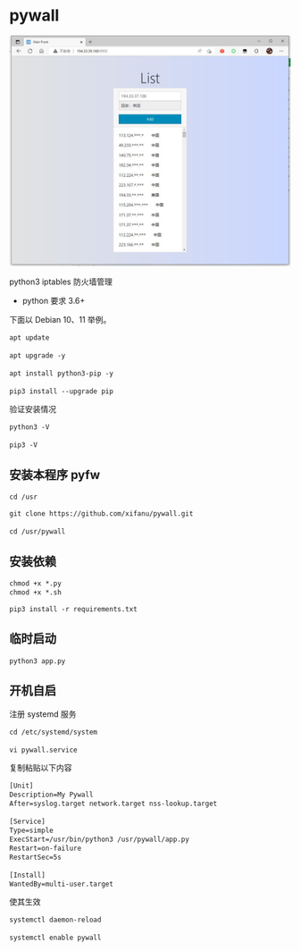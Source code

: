 # pywall


![Default index](screen/index.jpg) 


python3 iptables 防火墙管理

- python 要求 3.6+

下面以 Debian 10、11 举例。

```
apt update

apt upgrade -y

apt install python3-pip -y

pip3 install --upgrade pip

```

验证安装情况

```
python3 -V

pip3 -V
```

## 安装本程序 pyfw

```
cd /usr
```

```
git clone https://github.com/xifanu/pywall.git

cd /usr/pywall
```

## 安装依赖

```
chmod +x *.py
chmod +x *.sh
```

```
pip3 install -r requirements.txt
```

## 临时启动

```
python3 app.py
```

## 开机自启

注册 systemd 服务

```
cd /etc/systemd/system

vi pywall.service
```

复制粘贴以下内容

```
[Unit]
Description=My Pywall
After=syslog.target network.target nss-lookup.target

[Service]
Type=simple
ExecStart=/usr/bin/python3 /usr/pywall/app.py
Restart=on-failure
RestartSec=5s

[Install]
WantedBy=multi-user.target
```

使其生效

```
systemctl daemon-reload

systemctl enable pywall
```
